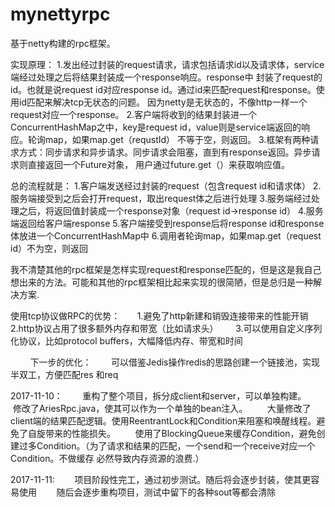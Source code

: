 # mynettyrpc

基于netty构建的rpc框架。

实现原理：
        1.发出经过封装的request请求，请求包括请求id以及请求体，service端经过处理之后将结果封装成一个response响应。response中
        封装了request的id。也就是说request id对应response id。通过id来匹配request和response。使用id匹配来解决tcp无状态的问题。
        因为netty是无状态的，不像http一样一个request对应一个response。
        2.客户端将收到的结果封装进一个ConcurrentHashMap之中，key是request id，value则是service端返回的响应。轮询map，如果map.get（requstId）
        不等于空，则返回。
        3.框架有两种请求方式：同步请求和异步请求。同步请求会阻塞，直到有response返回。异步请求则直接返回一个Future<RpcResponse>对象，
        用户通过future.get（）来获取响应值。
 
 
总的流程就是：
          1.客户端发送经过封装的request（包含request id和请求体）
          2.服务端接受到之后会打开request，取出request体之后进行处理
          3.服务端经过处理之后，将返回值封装成一个response对象（request id->response id）
          4.服务端返回给客户端response
          5.客户端接受到response后将response id和response 体放进一个ConcurrentHashMap中
          6.调用者轮询map，如果map.get（request id）不为空，则返回
          
          
我不清楚其他的rpc框架是怎样实现request和response匹配的，但是这是我自己想出来的方法。可能和其他的rpc框架相比起来实现的很简陋，但是总归是一种解决方案.


使用tcp协议做RPC的优势：
        1.避免了http新建和销毁连接带来的性能开销
        2.http协议占用了很多额外内存和带宽（比如请求头）
        3.可以使用自定义序列化协议，比如protocol buffers，大幅降低内存、带宽和时间
        
        
下一步的优化：
        可以借鉴Jedis操作redis的思路创建一个链接池，实现半双工，方便匹配res 和req
        
2017-11-10：
        重构了整个项目，拆分成client和server，可以单独构建。
        修改了AriesRpc.java，使其可以作为一个单独的bean注入。
        大量修改了client端的结果匹配逻辑。使用ReentrantLock和Condition来阻塞和唤醒线程。避免了自旋带来的性能损失。
        使用了BlockingQueue来缓存Condition，避免创建过多Condition。（为了请求和结果的匹配，一个send和一个receive对应一个Condition。不做缓存             必然导致内存资源的浪费.）
        
        
        
2017-11-11:
        项目阶段性完工，通过初步测试。随后将会逐步封装，使其更容易使用
        随后会逐步重构项目，测试中留下的各种sout等都会清除
